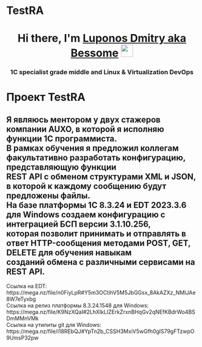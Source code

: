 # TestRA
<HEAD>
<h1 align="center">Hi there, I'm <a href="https://dev1c.tech/" target="_blank">Luponos Dmitry aka Bessome</a> 
<img src="https://github.com/Luponos-Dmitry/TestRA/tree/main/raw/Hi.gif" height="32"/></h1>
<h3 align="center">1C specialist grade middle and Linux & Virtualization DevOps</h3>
</HEAD>
<BODY>
<h1>Проект TestRA</h1>

<h2> Я являюсь ментором у двух стажеров компании AUXO, в которой я исполняю функции 1С программиста.<br> 
В рамках обучения я предложил коллегам факультативно разработать конфигурацию, представляющую функции <br> 
REST API с обменом структурами XML и JSON, в которой к каждому сообщению будут предложены файлы. <br> 
На базе платформы 1С 8.3.24 и EDT 2023.3.6 для Windows создаем конфигурацию с интеграцией БСП версии 3.1.10.256,<br> 
которая позволит принимать и отправлять в ответ HTTP-сообщения методами POST, GET, DELETE для обучения навыкам <br> 
созданий обмена с различными сервисами на REST API. </h2>
</BODY>
<FOOTER>
Ссылка на EDT: https://mega.nz/file/n0FiyLpR#Y5m3OCtihV5M5JbGGsx_8AkAZXz_NMIJAe8W7eTyxbg<br>
Ссылка на релиз платформы 8.3.24.1548 для Windows: https://mega.nz/file/K9NzXQaI#2LhXIkLIZErkZrxnBHqGv2qNEfKBdrWo4BSDmMMnVMk<br>
Ссылка на утилиты git для Windows: https://mega.nz/file/i18REbQJ#YpTn2b_CSSH3MxiV5wGfh0glS79gFTzwpO9UmsP32pw<br>
</FOOTER>
